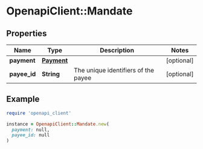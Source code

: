 # OpenapiClient::Mandate

## Properties

| Name | Type | Description | Notes |
| ---- | ---- | ----------- | ----- |
| **payment** | [**Payment**](Payment.md) |  | [optional] |
| **payee_id** | **String** | The unique identifiers of the payee | [optional] |

## Example

```ruby
require 'openapi_client'

instance = OpenapiClient::Mandate.new(
  payment: null,
  payee_id: null
)
```

